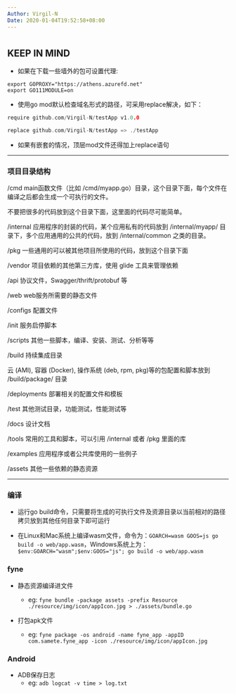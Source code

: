 ```yaml
---
Author: Virgil-N
Date: 2020-01-04T19:52:58+08:00
---
```

#

## KEEP IN MIND

- 如果在下载一些墙外的包可设置代理:

```
export GOPROXY="https://athens.azurefd.net"
export GO111MODULE=on
```

- 使用go mod默认检查域名形式的路径，可采用replace解决，如下：

```go
require github.com/Virgil-N/testApp v1.0.0

replace github.com/Virgil-N/testApp => ./testApp
```

- 如果有嵌套的情况，顶层mod文件还得加上replace语句

---

### 项目目录结构

/cmd
main函数文件（比如 /cmd/myapp.go）目录，这个目录下面，每个文件在编译之后都会生成一个可执行的文件。

不要把很多的代码放到这个目录下面，这里面的代码尽可能简单。

/internal
应用程序的封装的代码，某个应用私有的代码放到 /internal/myapp/ 目录下，多个应用通用的公共的代码，放到 /internal/common 之类的目录。

/pkg
一些通用的可以被其他项目所使用的代码，放到这个目录下面

/vendor
项目依赖的其他第三方库，使用 glide 工具来管理依赖

/api
协议文件，Swagger/thrift/protobuf 等

/web
web服务所需要的静态文件

/configs
配置文件

/init
服务启停脚本

/scripts
其他一些脚本，编译、安装、测试、分析等等

/build
持续集成目录

云 (AMI), 容器 (Docker), 操作系统 (deb, rpm, pkg)等的包配置和脚本放到 /build/package/ 目录

/deployments
部署相关的配置文件和模板

/test
其他测试目录，功能测试，性能测试等

/docs
设计文档

/tools
常用的工具和脚本，可以引用 /internal 或者 /pkg 里面的库

/examples
应用程序或者公共库使用的一些例子

/assets
其他一些依赖的静态资源

---

### 编译

- 运行go build命令，只需要将生成的可执行文件及资源目录以当前相对的路径拷贝放到其他任何目录下即可运行

- 在Linux和Mac系统上编译wasm文件，命令为：`GOARCH=wasm GOOS=js go build -o web/app.wasm`，Windows系统上为：`$env:GOARCH="wasm";$env:GOOS="js"; go build -o web/app.wasm`

### fyne

- 静态资源编译进文件
  - eg: ```fyne bundle -package assets -prefix Resource  ./resource/img/icon/appIcon.jpg > ./assets/bundle.go```

- 打包apk文件
  - eg: ```fyne package -os android -name fyne_app -appID com.samete.fyne_app -icon ./resource/img/icon/appIcon.jpg```

### Android

- ADB保存日志
  - eg: ```adb logcat -v time > log.txt```
